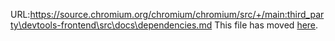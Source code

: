 URL:https://source.chromium.org/chromium/chromium/src/+/main:third_party\devtools-frontend\src\docs\dependencies.md
This file has moved [here](./cookbook/dependencies.md).
